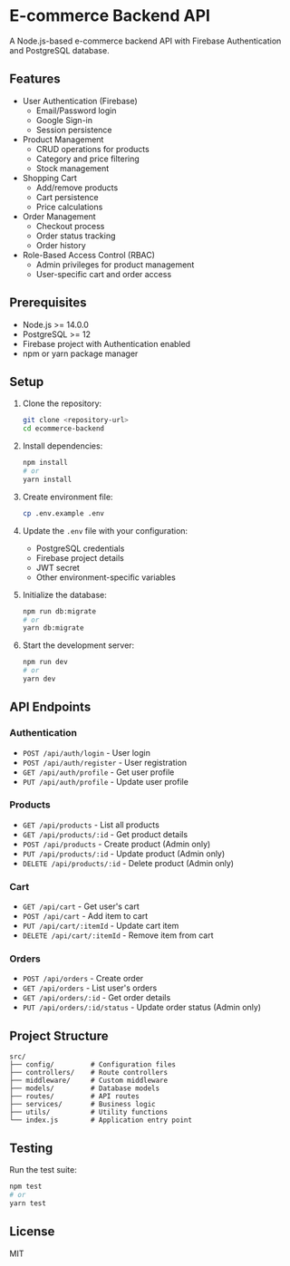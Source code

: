 # E-commerce Backend API

A Node.js-based e-commerce backend API with Firebase Authentication and PostgreSQL database.

## Features

- User Authentication (Firebase)
  - Email/Password login
  - Google Sign-in
  - Session persistence
- Product Management
  - CRUD operations for products
  - Category and price filtering
  - Stock management
- Shopping Cart
  - Add/remove products
  - Cart persistence
  - Price calculations
- Order Management
  - Checkout process
  - Order status tracking
  - Order history
- Role-Based Access Control (RBAC)
  - Admin privileges for product management
  - User-specific cart and order access

## Prerequisites

- Node.js >= 14.0.0
- PostgreSQL >= 12
- Firebase project with Authentication enabled
- npm or yarn package manager

## Setup

1. Clone the repository:

   ```bash
   git clone <repository-url>
   cd ecommerce-backend
   ```

2. Install dependencies:

   ```bash
   npm install
   # or
   yarn install
   ```

3. Create environment file:

   ```bash
   cp .env.example .env
   ```

4. Update the `.env` file with your configuration:

   - PostgreSQL credentials
   - Firebase project details
   - JWT secret
   - Other environment-specific variables

5. Initialize the database:

   ```bash
   npm run db:migrate
   # or
   yarn db:migrate
   ```

6. Start the development server:
   ```bash
   npm run dev
   # or
   yarn dev
   ```

## API Endpoints

### Authentication

- `POST /api/auth/login` - User login
- `POST /api/auth/register` - User registration
- `GET /api/auth/profile` - Get user profile
- `PUT /api/auth/profile` - Update user profile

### Products

- `GET /api/products` - List all products
- `GET /api/products/:id` - Get product details
- `POST /api/products` - Create product (Admin only)
- `PUT /api/products/:id` - Update product (Admin only)
- `DELETE /api/products/:id` - Delete product (Admin only)

### Cart

- `GET /api/cart` - Get user's cart
- `POST /api/cart` - Add item to cart
- `PUT /api/cart/:itemId` - Update cart item
- `DELETE /api/cart/:itemId` - Remove item from cart

### Orders

- `POST /api/orders` - Create order
- `GET /api/orders` - List user's orders
- `GET /api/orders/:id` - Get order details
- `PUT /api/orders/:id/status` - Update order status (Admin only)

## Project Structure

```
src/
├── config/         # Configuration files
├── controllers/    # Route controllers
├── middleware/     # Custom middleware
├── models/         # Database models
├── routes/         # API routes
├── services/       # Business logic
├── utils/          # Utility functions
└── index.js        # Application entry point
```

## Testing

Run the test suite:

```bash
npm test
# or
yarn test
```

## License

MIT
